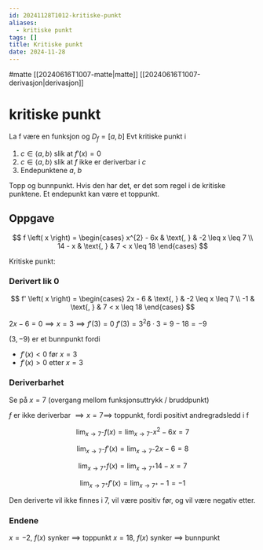 ```yaml
---
id: 20241128T1012-kritiske-punkt
aliases:
  - kritiske punkt
tags: []
title: Kritiske punkt
date: 2024-11-28
---
```


#matte [[20240616T1007-matte|matte]] [[20240616T1007-derivasjon|derivasjon]]

# kritiske punkt

La f være en funksjon og $D_f = \left[ a, b \right]$
Evt kritiske punkt i

1. $c \in \left\langle a, b \right\rangle$ slik at $f' \left( x \right) = 0$
2. $c \in \left\langle a, b \right\rangle$ slik at $f$ ikke er deriverbar i $c$
3. Endepunktene $a$, $b$

Topp og bunnpunkt. Hvis den har det, er det som regel i de kritiske punktene.
Et endepunkt kan være et toppunkt.

## Oppgave

$$
f \left( x \right) = \begin{cases}
    x^{2} - 6x & \text{, } & -2 \leq x \leq 7 \\
    14 - x & \text{, } & 7 < x \leq 18
\end{cases}
$$

Kritiske punkt:

### Derivert lik 0

$$
f' \left( x \right) = \begin{cases}
    2x - 6 & \text{, } & -2 \leq x \leq 7 \\
    -1 & \text{, } & 7 < x \leq 18
\end{cases}
$$

$2x - 6 = 0 \implies x = 3 \implies f' \left( 3 \right) = 0$
$f' \left( 3 \right) = 3^{2}  6 \cdot 3 = 9 - 18 = -9$

$\left( 3, -9 \right)$ er et bunnpunkt fordi

- $f' \left( x \right) < 0$ før $x=3$
- $f' \left( x \right) > 0$ etter $x=3$

### Deriverbarhet

Se på $x=7$ (overgang mellom funksjonsuttrykk / bruddpunkt)

$f$ er ikke deriverbar $\implies x=7 \implies$ toppunkt, fordi positivt andregradsledd i f

$$
\lim_{x \to 7^-} f \left( x \right) = \lim_{x \to 7^-} x^{2} - 6x = 7
$$

$$
\lim_{x \to 7^-} f' \left( x \right) = \lim_{x \to 7^-} 2x - 6 = 8
$$

$$
\lim_{x \to 7^+} f \left( x \right) = \lim_{x \to 7^+} 14 - x = 7
$$

$$
\lim_{x \to 7^+} f' \left( x \right) = \lim_{x \to 7^+} -1 = -1
$$

Den deriverte vil ikke finnes i 7, vil være positiv før, og vil være negativ etter.

### Endene

$x=-2$, $f \left( x \right)$ synker $\implies$ toppunkt
$x=18$, $f \left( x \right)$ synker $\implies$ bunnpunkt
